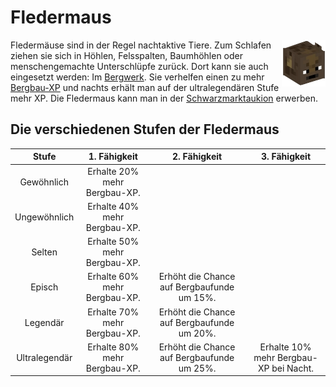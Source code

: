 # Fledermaus

<img align="right" width="70" eight="75" src="../../../assets/image/pets/Fledermaus.png">

Fledermäuse sind in der Regel nachtaktive Tiere. Zum Schlafen ziehen sie sich in Höhlen, Felsspalten, Baumhöhlen oder menschengemachte Unterschlüpfe zurück. Dort kann sie auch eingesetzt werden: Im [Bergwerk](../../pages/nebenjobs/bergbau.md). Sie verhelfen einen zu mehr [Bergbau-XP](../../pages/skills/bergbau.md) und nachts erhält man auf der ultralegendären Stufe mehr XP.
Die Fledermaus kann man in der [Schwarzmarktaukion](../../pages/orte/schwarzmarkt.md) erwerben.

## Die verschiedenen Stufen der Fledermaus

| Stufe | 1. Fähigkeit | 2. Fähigkeit | 3. Fähigkeit |
|:-:|:-:|:-:|:-:|
| Gewöhnlich | Erhalte 20% mehr Bergbau-XP. |
| Ungewöhnlich | Erhalte 40% mehr Bergbau-XP. |
| Selten | Erhalte 50% mehr Bergbau-XP. |
| Episch | Erhalte 60% mehr Bergbau-XP. | Erhöht die Chance auf Bergbaufunde um 15%. |
| Legendär | Erhalte 70% mehr Bergbau-XP. | Erhöht die Chance auf Bergbaufunde um 20%. |
| Ultralegendär | Erhalte 80% mehr Bergbau-XP. | Erhöht die Chance auf Bergbaufunde um 25%. | Erhalte 10% mehr Bergbau-XP bei Nacht. |
